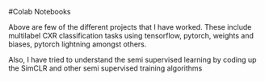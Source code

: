#Colab Notebooks

Above are few of the different projects that I have worked. These include multilabel CXR classification tasks using tensorflow, pytorch, weights and biases,
pytorch lightning amongst others.

Also, I have tried to understand the semi supervised learning by coding up the SimCLR and other semi supervised training algorithms
